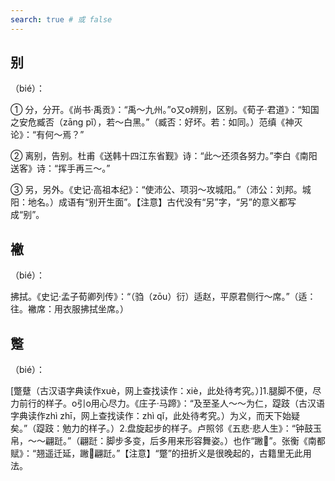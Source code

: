 ```yaml
---
search: true # 或 false
---
```


## 别

（bié）：

➀ 分，分开。《尚书·禹贡》：“禹～九州。”o又o辨别，区别。《荀子·君道》：“知国之安危臧否（zāng pǐ），若～白黑。”（臧否：好坏。若：如同。）范缜《神灭论》：“有何～焉？”

➁ 离别，告别。杜甫《送韩十四江东省觐》诗：“此～还须各努力。”李白《南阳送客》诗：“挥手再三～。”

➂ 另，另外。《史记·高祖本纪》：“使沛公、项羽～攻城阳。”（沛公：刘邦。城阳：地名。）成语有“别开生面”。【注意】古代没有“另”字，“另”的意义都写成“别”。

## 襒

（bié）：

拂拭。《史记·孟子荀卿列传》：“（驺（zōu）衍）适赵，平原君侧行～席。”（适：往。襒席：用衣服拂拭坐席。）

## 蹩

（bié）：

[蹩躠（古汉语字典读作xuè，网上查找读作：xiè，此处待考究。）]1.腿脚不便，尽力前行的样子。o引o用心尽力。《庄子·马蹄》：“及至圣人～～为仁，踶跂（古汉语字典读作zhì zhī，网上查找读作：zhì qǐ，此处待考究。）为义，而天下始疑矣。”（踶跂：勉力的样子。）2.盘旋起步的样子。卢照邻《五悲·悲人生》：“钟鼓玉帛，～～翩跹。”（翩跹：脚步多变，后多用来形容舞姿。）也作“䠥𨇨”。张衡《南都赋》：“翘遥迁延，䠥𨇨翩跹。”【注意】“蹩”的扭折义是很晚起的，古籍里无此用法。

